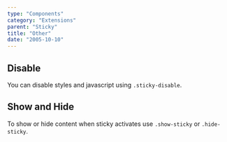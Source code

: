 ```yaml
---
type: "Components"
category: "Extensions"
parent: "Sticky"
title: "Other"
date: "2005-10-10"
---
```


## Disable

You can disable styles and javascript using `.sticky-disable`.

<demo>
  <div class="gatsby_demo_item toggle" data-iframe="iframe/components/extensions/sticky/disable">
  </div>
</demo>

## Show and Hide

To show or hide content when sticky activates use `.show-sticky` or `.hide-sticky`.

<demo>
  <div class="gatsby_demo_item toggle" data-iframe="iframe/components/extensions/sticky/showhide-top">
  </div>
  <div class="gatsby_demo_item toggle" data-iframe="iframe/components/extensions/sticky/showhide-bottom">
  </div>
  <div class="gatsby_demo_item toggle" data-iframe="iframe/components/extensions/sticky/showhide-hide">
  </div>
</demo>
